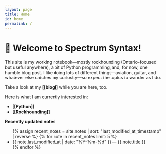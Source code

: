 ```yaml
---
layout: page
title: Home
id: home
permalink: /
---
```


# 🧿 Welcome to Spectrum Syntax!

This site is my working notebook—mostly rockhounding (Ontario-focused but useful anywhere), a bit of Python programming, and, for now, one humble blog post. I like doing lots of different things—aviation, guitar, and whatever else catches my curiosity—so expect the topics to wander as I do.

Take a look at my <span style="font-weight: bold">[[blog]]</span> while you are here, too.

Here is what I am currently interested in:
  <ul>
    <li><span style="font-weight: bold">[[Python]]</span></li>
    <li><span style="font-weight: bold">[[Rockhounding]]</span></li>
  </ul>

<strong>Recently updated notes</strong>

<ul>
  {% assign recent_notes = site.notes | sort: "last_modified_at_timestamp" | reverse %}
  {% for note in recent_notes limit: 5 %}
    <li>
      {{ note.last_modified_at | date: "%Y-%m-%d" }} — <a class="internal-link" href="{{ site.baseurl }}{{ note.url }}">{{ note.title }}</a>
    </li>
  {% endfor %}
</ul>

<style>
  .wrapper {
    max-width: 46em;
  }
</style>
